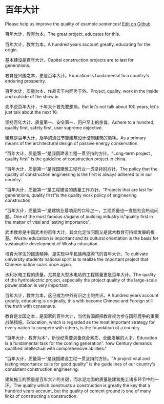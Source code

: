 # 百年大计

Please help us improve the quality of example sentences! [Edit on Github](https://github.com/jiyushe/jiyu-example-sentence-source/blob/main/chinese/bainiandaji.md)

<p><span class="chinese">百年大计，教育为本。</span><span class="english">The great project, educates for this.</span></p>

<p><span class="chinese">百年大计，教育为本。</span><span class="english">A hundred years account greatly, educating for the origin.</span></p>

<p><span class="chinese">基本建设是百年大计。</span><span class="english">Capital construction projects are to last for generations.</span></p>

<p><span class="chinese">教育是兴国之本，更是百年大计。</span><span class="english">Education is fundamental to a country's enduring prosperity.</span></p>

<p><span class="chinese">百年大计，质量为本，作品实于内而秀于外。</span><span class="english">Project, quality, work in the inside and outside of the show in.</span></p>

<p><span class="chinese">先不说百年大计，十年大计首先要想嘛。</span><span class="english">But let's not talk about 100 years, let's just talk about the next 10.</span></p>

<p><span class="chinese">坚持百年大计、质量第一、安全第一、用户至上的宗旨。</span><span class="english">Adhere to a hundred, quality first, safety first, user supreme objective.</span></p>

<p><span class="chinese">建筑是百年大计，及早的通过节能建筑设计控制建筑的能耗。</span><span class="english">As a primary means of the architectural design of passive energy conservation.</span></p>

<p><span class="chinese">“百年大计，质量第一”是我国建设工程一贯坚持的方针。</span><span class="english">"Long-term project , quality first" is the guideline of construction project in china.</span></p>

<p><span class="chinese">“百年大计，质量第一”是我国建筑工程行业一贯坚持的方针。</span><span class="english">The policy that the quality of construction engineering is the first is always adhered to in our country.</span></p>

<p><span class="chinese">“百年大计，质量第一”是工程建设的质量工作方针。</span><span class="english">"Projects that are last for generations, quality first"is the quality work policy of engineering construction.</span></p>

<p><span class="chinese">“百年大计，质量第一”是建筑业最响亮的口号之一，工程质量也一直是社会热点问题。</span><span class="english">One of the most famous slogans of building industry is"quality first in the matter of vital and lasting importance".</span></p>

<p><span class="chinese">武术教育是中国武术的百年大计，其文化定位问题又是武术教育可持续发展的根基。</span><span class="english">Wushu education is important and its cultural orientation is the basis for sustainable development of Wushu education.</span></p>

<p><span class="chinese">培育大学生的民族精神，是实现中华民族再度腾飞的百年大计。</span><span class="english">To cultivate university students'national spirit is to realize the important project that Chinese nation soars once again.</span></p>

<p><span class="chinese">水利水电工程的质量，尤其是大型水电站的工程质量更是百年大计。</span><span class="english">The quality of the hydroelectric project, especially the project quality of the large-scale power station is very important.</span></p>

<p><span class="chinese">百年大计，教育为本，这已成为中外有识之士的共识。</span><span class="english">A hundred years account greatly, educating is originally, this with become Chinese and Foreign still the truth with consensus.</span></p>

<p><span class="chinese">教育是立国之本，是国家的百年大计，当代各国都把教育视为参与国际竞争的重要战略措施。</span><span class="english">Education, which is regarded as the most important strategy for every nation to compete with others, is the foundation of a country.</span></p>

<p><span class="chinese">“百年大计，教育为本”，新世纪需要具备综合素质、全面发展的人才。</span><span class="english">Education is a fundamental task for the coming generation". New Century demands qualified intellectual with comprehensive abilities."</span></p>

<p><span class="chinese">“百年大计，质量第一”是我国建设工程一贯坚持的方针。</span><span class="english">"A project vital and lasting importance calls for good quality" is the guidelines of our country's consistent construction engineering.</span></p>

<p><span class="chinese">建筑施工的质量是百年大计的关键，而水泥地面的质量是建筑施工诸多环节中的一环。</span><span class="english">The quality which constructs a construction is greatly the key that a hundred years account, but the quality of cement ground is one of many links of constructing a construction.</span></p>

